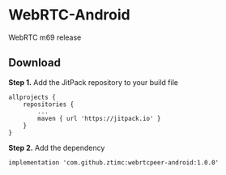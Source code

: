 # WebRTC-Android
WebRTC m69 release 

## Download

**Step 1.** Add the JitPack repository to your build file

```
allprojects {
	repositories {
		...
		maven { url 'https://jitpack.io' }
	}
}
```

**Step 2.** Add the dependency

```
implementation 'com.github.ztimc:webrtcpeer-android:1.0.0'
```